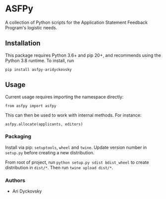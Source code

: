 # ASFPy

A collection of Python scripts for the Application Statement Feedback Program's
logistic needs.

<!-- toc -->

## Installation

This package requires Python 3.6+ and pip 20+, and recommends using the Python 3.8 runtime. To install, run 

```
pip install asfpy-aridyckovsky
```

## Usage 

Current usage requires importing the namespace directly:

```
from asfpy import asfpy
```

This can then be used to work with internal methods. For instance:

```
asfpy.allocate(applicants, editors)
```

### Packaging

Install via pip: `setuptools`, `wheel` and `twine`. Update version number in `setup.py` before creating a new distribution.

From root of project, run `python setup.py sdist bdist_wheel` to create distribution in `dist/*`. Then run `twine upload dist/*`.

### Authors

- Ari Dyckovsky
